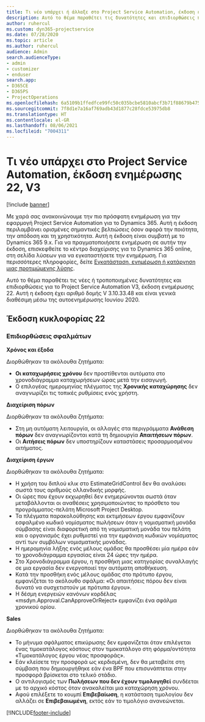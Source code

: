 ```yaml
---
title: Τι νέο υπάρχει ή άλλαξε στο Project Service Automation, έκδοση ενημέρωσης 22, V3
description: Αυτό το θέμα παραθέτει τις δυνατότητες και επιδιορθώσεις που είναι διαθέσιμες στο Project Service Automation, έκδοση ενημέρωσης 22, V3.
author: ruhercul
ms.custom: dyn365-projectservice
ms.date: 07/28/2020
ms.topic: article
ms.author: ruhercul
audience: Admin
search.audienceType:
- admin
- customizer
- enduser
search.app:
- D365CE
- D365PS
- ProjectOperations
ms.openlocfilehash: 6a5109b1ffedfce99fc50c035bcbe5810abcf3b71f88679b47561d69daa9f3ab
ms.sourcegitcommit: 7f8d1e7a16af769adb43d1877c28fdce53975db8
ms.translationtype: HT
ms.contentlocale: el-GR
ms.lasthandoff: 08/06/2021
ms.locfileid: "7004311"
---
```

# <a name="project-service-automation-update-release-22-v3"></a>Τι νέο υπάρχει στο Project Service Automation, έκδοση ενημέρωσης 22, V3

[!include [banner](../includes/psa-now-project-operations.md)]

Με χαρά σας ανακοινώνουμε την πιο πρόσφατη ενημέρωση για την εφαρμογή Project Service Automation για το Dynamics 365. Αυτή η έκδοση περιλαμβάνει ορισμένες σημαντικές βελτιώσεις όσον αφορά την ποιότητα, την απόδοση και τη χρηστικότητα. Αυτή η έκδοση είναι συμβατή με το Dynamics 365 9.x. Για να πραγματοποιήσετε ενημέρωση σε αυτήν την έκδοση, επισκεφθείτε το κέντρο διαχείρισης για το Dynamics 365 online, στη σελίδα λύσεων για να εγκαταστήσετε την ενημέρωση. Για περισσότερες πληροφορίες, δείτε [Εγκατάσταση, ενημέρωση ή κατάργηση μιας προτιμώμενης λύσης](/power-platform/admin/install-remove-preferred-solution).

Αυτό το θέμα παραθέτει τις νέες ή τροποποιημένες δυνατότητες και επιδιορθώσεις για το Project Service Automation V3, έκδοση ενημέρωσης 22. Αυτή η έκδοση έχει αριθμό δομής V 3.10.33.48 και είναι γενικά διαθέσιμη μέσω της αυτοενημέρωσης Ιουνίου 2020.

## <a name="update-release-22"></a>Έκδοση κυκλοφορίας 22

### <a name="bug-fixes"></a>Επιδιορθώσεις σφαλμάτων



**Χρόνος και έξοδα**

Διορθώθηκαν τα ακόλουθα ζητήματα:

- **Οι καταχωρήσεις χρόνου** δεν προστίθενται αυτόματα στο χρονοδιάγραμμα καταχωρήσεων ώρας μετά την εισαγωγή.
- Ο επιλογέας ημερομηνίας πλέγματος της **Χρονικής καταχώρησης** δεν αναγνωρίζει τις τοπικές ρυθμίσεις ενός χρήστη.

**Διαχείριση πόρων**

Διορθώθηκαν τα ακόλουθα ζητήματα:

- Στη μη αυτόματη λειτουργία, οι αλλαγές στα περιγράμματα **Ανάθεση πόρων** δεν αναγνωρίζονται κατά τη δημιουργία **Απαιτήσεων πόρων**.
- Οι **Αιτήσεις πόρων** δεν υποστηρίζουν καταστάσεις προσαρμοσμένου αιτήματος.

**Διαχείριση έργων**

Διορθώθηκαν τα ακόλουθα ζητήματα:

- Η χρήση του διπλού κλικ στο EstimateGridControl δεν θα αναλύσει σωστά τους αριθμούς ολλανδικής μορφής.
- Οι ώρες που έχουν εκχωρηθεί δεν ενημερώνονται σωστά όταν μεταβάλλονται οι αναθέσεις χρησιμοποιώντας το πρόσθετο του προγράμματος-πελάτη Microsoft Project Desktop.
- Τα πλέγματα παρακολούθησης και εκτιμήσεων έργου εμφανίζουν εσφαλμένο κωδικό νομίσματος πωλήσεων όταν η νομισματική μονάδα σύμβασης είναι διαφορετική από τη νομισματική μονάδα του πελάτη και ο οργανισμός έχει ρυθμιστεί για την εμφάνιση κωδικών νομίσματος αντί των συμβόλων νομισματικής μονάδας.
- Η ημερομηνία λήξης ενός μέλους ομάδας θα προσθέσει μία ημέρα εάν το χρονοδιάγραμμα εργασίας είναι 24 ώρες την ημέρα.
- Στο Χρονοδιάγραμμα έργου, η προσθήκη μιας κατηγορίας συναλλαγής σε μια εργασία δεν ενεργοποιεί την αυτόματη αποθήκευση.
- Κατά την προσθήκη ενός μέλους ομάδας στο πρότυπο έργου, εμφανίζεται το ακόλουθο σφάλμα: «Οι απαιτήσεις πόρου δεν είναι δυνατό να συσχετιστούν με πρότυπα έργου». 
- Η δέσμη ενεργειών κανόνων κορδέλας «msdyn.Approval.CanApproveOrReject» εμφανίζει ένα σφάλμα χρονικού ορίου.

**Sales**

Διορθώθηκαν τα ακόλουθα ζητήματα:

- Το μήνυμα σφάλματος επικύρωσης δεν εμφανίζεται όταν επιλέγεται ένας τιμοκατάλογος κόστους στον τιμοκατάλογο στη φόρμα/οντότητα «Τιμοκατάλογος έργου νέας προσφοράς».
- Εάν κλείσετε την προσφορά ως κερδισμένη, δεν θα μεταβείτε στη σύμβαση που δημιουργήθηκε εάν ένα BPF που επισυνάπτεται στην προσφορά βρίσκεται στο τελικό στάδιο.
- Ο αντιλογισμός των **Πωλήσεων που δεν έχουν τιμολογηθεί** συνδέεται με το αρχικό κόστος όταν ανακαλείται μια καταχώρηση χρόνου.
- Αφού επιλέξετε το κουμπί **Επιβεβαίωση**, η κατάσταση τιμολογίου δεν αλλάζει σε **Επιβεβαιωμένη**, εκτός εάν το τιμολόγιο ανανεώνεται.


[!INCLUDE[footer-include](../includes/footer-banner.md)]